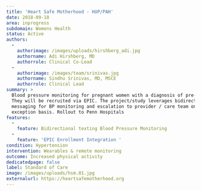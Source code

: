 ```yaml
---
title: 'Heart Safe Motherhood - HUP/PAH'
date: 2018-09-18
area: inprogress
subdomain: Womens Health
status: Active
authors:
  - 
    authorimage: /images/uploads/hirshberg_adi.jpg
    authorname: Adi Hirshberg, MD
    authorrole: Clinical Co-Lead
  - 
    authorimage: /images/team/srinivas.jpg
    authorname: Sindhu Srinivas, MD, MSCE
    authorrole: Clinical Lead
summary: >
  Blood pressure monitoring for pregnant women with a diagnosis of pre-eclampsia.
  They will be recruited via EPIC. The project/study leverages bidirectional
  messaging for BP monitoring and escalation to provider / care team on an
  exception basis. Rollout to Penn Hospitals
features:
  - 
    feature: Bidirectional texting Blood Pressure Monitoring
  - 
    feature: 'EPIC Enrollment Integration '
condition: Hypertension
intervention: Wearables & remote monitoring
outcome: Increased physical activity
dedicatedpage: false
label: Standard of Care 
image: /images/uploads/hsm.01.jpg
externalurl: https://heartsafemotherhood.org
---
```

